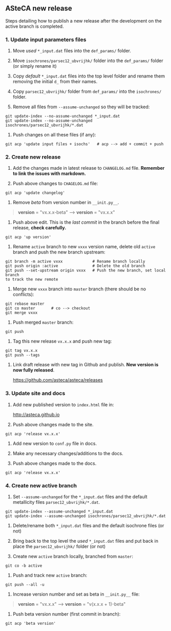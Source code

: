 ## ASteCA new release

Steps detailing how to publish a new release after the development on the
active branch is completed.

### 1. Update input parameters files

1. Move *used* `*_input.dat` files into the `def_params/` folder.

1. Move `isochrones/parsec12_ubvrijhk/` folder into the `def_params/` folder
(or simply rename it)

1. Copy *default* `*_input.dat` files into the top level folder and rename them
removing the initial `d_` from their names.

1. Copy `parsec12_ubvrijhk/` folder from `def_params/` into the `isochrones/`
folder.

1. Remove all files from `--assume-unchanged` so they will be tracked:
  ````
  git update-index --no-assume-unchanged *_input.dat
  git update-index --no-assume-unchanged isochrones/parsec12_ubvrijhk/*.dat
  ````

1. Push changes on all these files (if any):
  ````
  git acp 'update input files + isochs'   # acp --> add + commit + push
  ````

### 2. Create new release

1. Add the changes made in latest release to `CHANGELOG.md` file. **Remember to
link the issues with markdown.**

1. Push above changes to `CHAGELOG.md` file:
  ````
  git acp 'update changelog'
  ````

1. Remove _beta_ from version number in `__init.py__`.
  > __version__ = "vx.x.x-beta" --> __version__ = "vx.x.x"

1. Push above edit. This is the *last commit* in the branch before the final
release, **check carefully.**
  ````
  git acp 'up version'
  ````

1. Rename `active` branch to new `vxxx` version name, delete old `active`
branch and push the new branch upstream:
  ````
  git branch -m active vxxx             # Rename branch locally
  git push origin :active               # Delete the old branch
  git push --set-upstream origin vxxx   # Push the new branch, set local branch
  to track the new remote
  ````

1. Merge new `vxxx` branch into `master` branch (there should be no conflicts):
  ````
  git rebase master
  git co master       # co --> checkout
  git merge vxxx
  ````

1. Push merged `master` branch:
  ````
  git push
  ````

1. Tag this new release `vx.x.x` and push new tag:
  ````
  git tag vx.x.x
  git push --tags
  ````

1. Link draft release with new tag in Github and publish. **New version is
now fully released**.

   https://github.com/asteca/asteca/releases

### 3. Update site and docs

1. Add new published version to `index.html` file in:

   http://asteca.github.io

1. Push above changes made to the site.
  ````
  git acp 'release vx.x.x'
  ````

1. Add new version to `conf.py` file in docs.

1. Make any necessary changes/additions to the docs.

1. Push above changes made to the docs.
  ````
  git acp 'release vx.x.x'
  ````

### 4. Create new active branch

1. Set `--assume-unchanged` for the `*_input.dat` files and the default
metallicity files `parsec12_ubvrijhk/*.dat`.
  ````
  git update-index --assume-unchanged *_input.dat
  git update-index --assume-unchanged isochrones/parsec12_ubvrijhk/*.dat
  ````

1. Delete/rename both `*_input.dat` files and the default isochrone files
(or not)

1. Bring back to the top level the *used* `*_input.dat` files and put back
in place the `parsec12_ubvrijhk/` folder (or not)

1. Create new `active` branch locally, branched from `master`:
  ````
  git co -b active
  ````

1. Push and track new `active` branch:
  ````
  git push --all -u
  ````

1. Increase version number and set as beta in `__init.py__` file:
  > __version__ = "vx.x.x" --> __version__ = "v(x.x.x + 1)-beta"

1. Push beta version number (first commit in branch):
  ````
  git acp 'beta version'
  ````
